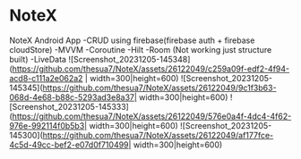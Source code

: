 # NoteX

NoteX Android App 
-CRUD using firebase(firebase auth + firebase cloudStore)
-MVVM
-Coroutine
-Hilt
-Room (Not working just structure built)
-LiveData
![Screenshot_20231205-145348](https://github.com/thesua7/NoteX/assets/26122049/c259a09f-edf2-4f94-acd8-c111a2e062a2 | width=300|height=600)
![Screenshot_20231205-145345](https://github.com/thesua7/NoteX/assets/26122049/9c1f3b63-068d-4e68-b88c-5293ad3e8a37| width=300|height=600)
![Screenshot_20231205-145333](https://github.com/thesua7/NoteX/assets/26122049/576e0a4f-4dc4-4f62-976e-992114f0b5b3| width=300|height=600)
![Screenshot_20231205-145300](https://github.com/thesua7/NoteX/assets/26122049/af177fce-4c5d-49cc-bef2-e07d0f710499| width=300|height=600)

